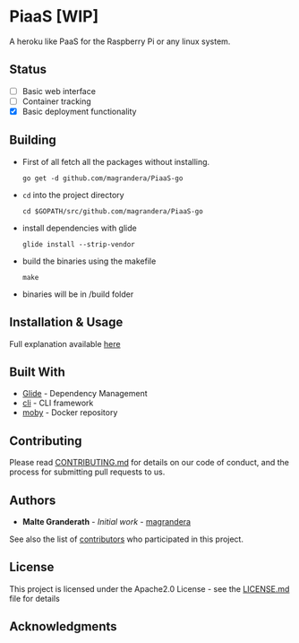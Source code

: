# PiaaS [WIP]

A heroku like PaaS for the Raspberry Pi or any linux system.

## Status
- [ ] Basic web interface
- [ ] Container tracking
- [x] Basic deployment functionality

## Building

+ First of all fetch all the packages without installing.
    ```shell
    go get -d github.com/magrandera/PiaaS-go
    ```
+ `cd` into the project directory
    ```shell
    cd $GOPATH/src/github.com/magrandera/PiaaS-go
    ```
+ install dependencies with glide
    ```shell
    glide install --strip-vendor
    ```
+ build the binaries using the makefile
    ```shell
    make
    ```
+ binaries will be in /build folder

## Installation & Usage

Full explanation available [here](doc/GUIDE.md)

## Built With

* [Glide](https://github.com/Masterminds/glide) - Dependency Management
* [cli](https://github.com/urfave/cli) - CLI framework
* [moby](https://github.com/moby/moby) - Docker repository

## Contributing

Please read [CONTRIBUTING.md](CONTRIBUTING.md) for details on our code of conduct, and the process for submitting pull requests to us.

## Authors

* **Malte Granderath** - *Initial work* - [magrandera](https://github.com/magrandera)

See also the list of [contributors](https://github.com/magrandera/PiaaS-go/graphs/contributors) who participated in this project.

## License

This project is licensed under the Apache2.0 License - see the [LICENSE.md](LICENSE.md) file for details

## Acknowledgments
